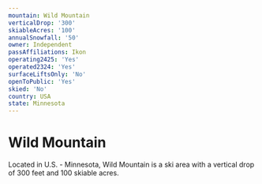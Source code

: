 ```yaml
---
mountain: Wild Mountain
verticalDrop: '300'
skiableAcres: '100'
annualSnowfall: '50'
owner: Independent
passAffiliations: Ikon
operating2425: 'Yes'
operated2324: 'Yes'
surfaceLiftsOnly: 'No'
openToPublic: 'Yes'
skied: 'No'
country: USA
state: Minnesota
---
```


# Wild Mountain

Located in U.S. - Minnesota, Wild Mountain is a ski area with a vertical drop of 300 feet and 100 skiable acres.
